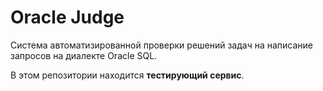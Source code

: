 # Oracle Judge

Система автоматизированной проверки решений задач на написание запросов на диалекте Oracle SQL.

В этом репозитории находится __тестирующий сервис__.